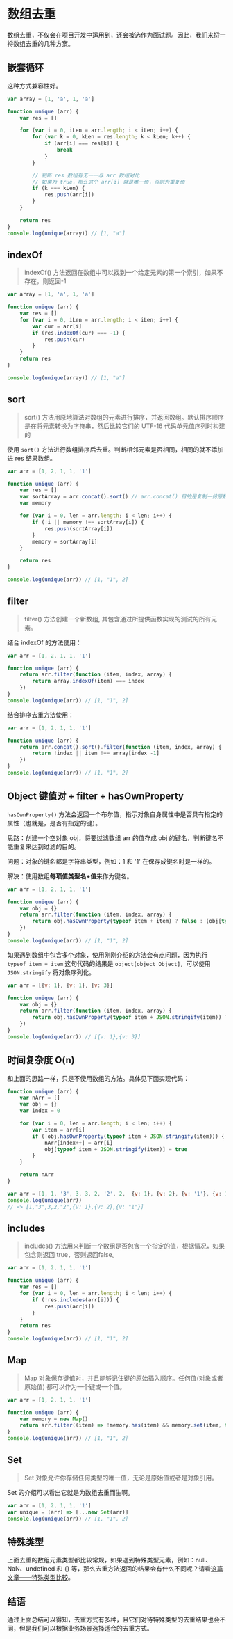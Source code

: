 # 数组去重

数组去重，不仅会在项目开发中运用到，还会被选作为面试题。因此，我们来捋一捋数组去重的几种方案。

## 嵌套循环

这种方式兼容性好。
```js
var array = [1, 'a', 1, 'a']

function unique (arr) {
    var res = []

    for (var i = 0, iLen = arr.length; i < iLen; i++) {
        for (var k = 0, kLen = res.length; k < kLen; k++) {
            if (arr[i] === res[k]) {
                break
            }
        }

        // 判断 res 数组有无一一与 arr 数组对比
        // 如果为 true，那么这个 arr[i] 就是唯一值，否则为重复值
        if (k === kLen) {
            res.push(arr[i])
        }
    }

    return res
}
console.log(unique(array)) // [1, "a"]
```

## indexOf

> indexOf() 方法返回在数组中可以找到一个给定元素的第一个索引，如果不存在，则返回-1

```js
var array = [1, 'a', 1, 'a']

function unique (arr) {
    var res = []
    for (var i = 0, iLen = arr.length; i < iLen; i++) {
        var cur = arr[i]
        if (res.indexOf(cur) === -1) {
            res.push(cur)
        }
    }
    return res
}

console.log(unique(array)) // [1, "a"]
```

## sort

> sort() 方法用原地算法对数组的元素进行排序，并返回数组。默认排序顺序是在将元素转换为字符串，然后比较它们的 UTF-16 代码单元值序列时构建的

使用 `sort()` 方法进行数组排序后去重。判断相邻元素是否相同，相同的就不添加进 res 结果数组。
```js
var arr = [1, 2, 1, 1, '1']

function unique (arr) {
    var res = []
    var sortArray = arr.concat().sort() // arr.concat() 目的是复制一份原数组，使后面操作不影响原数组
    var memory

    for (var i = 0, len = arr.length; i < len; i++) {
        if (!i || memory !== sortArray[i]) {
            res.push(sortArray[i])
        }
        memory = sortArray[i]
    }

    return res
}

console.log(unique(arr)) // [1, "1", 2]
```

## filter

> filter() 方法创建一个新数组, 其包含通过所提供函数实现的测试的所有元素。

结合 indexOf 的方法使用：
```js
var arr = [1, 2, 1, 1, '1']

function unique (arr) {
    return arr.filter(function (item, index, array) {
        return array.indexOf(item) === index
    })
}
console.log(unique(arr)) // [1, "1", 2]
```

结合排序去重方法使用：
```js
var arr = [1, 2, 1, 1, '1']

function unique (arr) {
    return arr.concat().sort().filter(function (item, index, array) {
        return !index || item !== array[index -1]
    })
}
console.log(unique(arr)) // [1, "1", 2]
```

## Object 键值对 + filter + hasOwnProperty

`hasOwnProperty()` 方法会返回一个布尔值，指示对象自身属性中是否具有指定的属性（也就是，是否有指定的键）。

思路：创建一个空对象 obj，将要过滤数组 arr 的值存成 obj 的键名，判断键名不能重复来达到过滤的目的。

问题：对象的键名都是字符串类型，例如：1 和 '1' 在保存成键名时是一样的。

解决：使用数组**每项值类型名+值**来作为键名。

```js
var arr = [1, 2, 1, 1, '1']

function unique (arr) {
    var obj = {}
    return arr.filter(function (item, index, array) {
        return obj.hasOwnProperty(typeof item + item) ? false : (obj[typeof item + item] = true)
    })
}
console.log(unique(arr)) // [1, "1", 2]
```

如果遇到数组中包含多个对象，使用刚刚介绍的方法会有点问题，因为执行 `typeof item + item` 这句代码的结果是 `object[object Object]`，可以使用 `JSON.stringify` 将对象序列化。
```js
var arr = [{v: 1}, {v: 1}, {v: 3}]

function unique (arr) {
    var obj = {}
    return arr.filter(function (item, index, array) {
        return obj.hasOwnProperty(typeof item + JSON.stringify(item)) ? false : (obj[typeof item + JSON.stringify(item)] = true)
    })
}
console.log(unique(arr)) // [{v: 1},{v: 3}]
```

## 时间复杂度 O(n)

和上面的思路一样，只是不使用数组的方法。具体见下面实现代码：
```js
function unique (arr) {
    var nArr = []
    var obj = {}
    var index = 0

    for (var i = 0, len = arr.length; i < len; i++) {
        var item = arr[i]
        if (!obj.hasOwnProperty(typeof item + JSON.stringify(item))) {
            nArr[index++] = arr[i]
            obj[typeof item + JSON.stringify(item)] = true
        }
    }

    return nArr
}

var arr = [1, 1, '3', 3, 3, 2, '2', 2,  {v: 1}, {v: 2}, {v: '1'}, {v: 1}]
console.log(unique(arr))
// => [1,"3",3,2,"2",{v: 1},{v: 2},{v: "1"}]
```

## includes

> includes() 方法用来判断一个数组是否包含一个指定的值，根据情况，如果包含则返回 true，否则返回false。

```js
var arr = [1, 2, 1, 1, '1']

function unique (arr) {
    var res = []
    for (var i = 0, len = arr.length; i < len; i++) {
        if (!res.includes(arr[i])) {
            res.push(arr[i])
        }
    }
    return res
}
console.log(unique(arr)) // [1, "1", 2]
```

## Map

> Map 对象保存键值对，并且能够记住键的原始插入顺序。任何值(对象或者原始值) 都可以作为一个键或一个值。

```js
var arr = [1, 2, 1, 1, '1']

function unique (arr) {
    var memory = new Map()
    return arr.filter((item) => !memory.has(item) && memory.set(item, true))
}
console.log(unique(arr)) // [1, "1", 2]
```

## Set

> Set 对象允许你存储任何类型的唯一值，无论是原始值或者是对象引用。

Set 的介绍可以看出它就是为数组去重而生啊。

```js
var arr = [1, 2, 1, 1, '1']
var unique = (arr) => [...new Set(arr)]
console.log(unique(arr)) // [1, "1", 2]
```

## 特殊类型

上面去重的数组元素类型都比较常规，如果遇到特殊类型元素，例如：null、NaN、undefined 和 {} 等，那么去重方法返回的结果会有什么不同呢？请看[这篇文章——特殊类型比较](https://github.com/mqyqingfeng/Blog/issues/27)。

## 结语

通过上面总结可以得知，去重方式有多种，且它们对待特殊类型的去重结果也会不同，但是我们可以根据业务场景选择适合的去重方式。